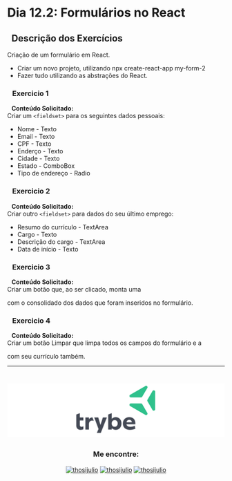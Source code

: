 # Dia 12.2: Formulários no React

## &nbsp; Descrição dos Exercícios
Criação de um formulário em React.
 * Criar um novo projeto, utilizando npx create-react-app my-form-2
 * Fazer tudo utilizando as abstrações do React.

### &nbsp;&nbsp; Exercicio 1
  <b>&nbsp;&nbsp;&nbsp;Conteúdo Solicitado: </b> <br> 
Criar um `<fieldset>` para os seguintes dados pessoais:
 - Nome - Texto
 - Email - Texto
 - CPF - Texto
 - Enderço - Texto
 - Cidade - Texto
 - Estado - ComboBox
 - Tipo de endereço - Radio
 
### &nbsp;&nbsp; Exercicio 2
  <b>&nbsp;&nbsp;&nbsp;Conteúdo Solicitado: </b> <br> 
Criar outro `<fieldset>` para dados do seu último emprego:
 - Resumo do currículo - TextArea
 - Cargo - Texto
 - Descrição do cargo - TextArea
 - Data de início - Texto


### &nbsp;&nbsp; Exercicio 3
  <b>&nbsp;&nbsp;&nbsp;Conteúdo Solicitado: </b> <br> 
Criar um botão que, ao ser clicado, monta uma <div> com o consolidado dos dados que foram inseridos no formulário.  

### &nbsp;&nbsp; Exercicio 4
  <b>&nbsp;&nbsp;&nbsp;Conteúdo Solicitado: </b> <br> 
Criar um botão Limpar que limpa todos os campos do formulário e a <div> com seu currículo também.

---

<h1 align="center">
    <img alt="Trybe" src="https://github.com/thosijulio/trybe-projects/blob/main/trybe-logo.png"/>
</h1>
<h3 align=center>Me encontre:</h3>
<p align=center>
<a href="https://www.linkedin.com/in/thosijulio/" target="blank"><img align="center" src="https://cdn.jsdelivr.net/npm/simple-icons@3.0.1/icons/linkedin.svg" alt="thosijulio" height="20" width="20" /></a>
<a href="https://www.github.com/thosijulio/" target="blank"><img align="center" src="https://cdn.jsdelivr.net/npm/simple-icons@3.0.1/icons/github.svg" alt="thosijulio" height="20" width="20" /></a>
<a href="https://www.instagram.com/thosijulio" target="blank"><img align="center" src="https://cdn.jsdelivr.net/npm/simple-icons@3.0.1/icons/instagram.svg" alt="thosijulio" height="20" width="20" /></a>
</p>

